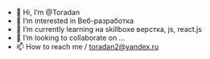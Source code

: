 - 👋 Hi, I’m @Toradan
- 👀 I’m interested in  Веб-разработка
- 🌱 I’m currently learning  на skillboxе верстка, js, react.js
- 💞️ I’m looking to collaborate on ...
- 📫 How to reach me  / toradan2@yandex.ru

<!---
Toradan/Toradan is a ✨ special ✨ repository because its `README.md` (this file) appears on your GitHub profile.
You can click the Preview link to take a look at your changes.
--->
